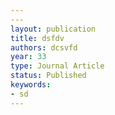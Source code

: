 ```yaml
---
---
layout: publication
title: dsfdv
authors: dcsvfd
year: 33
type: Journal Article
status: Published
keywords:
- sd
---
```

